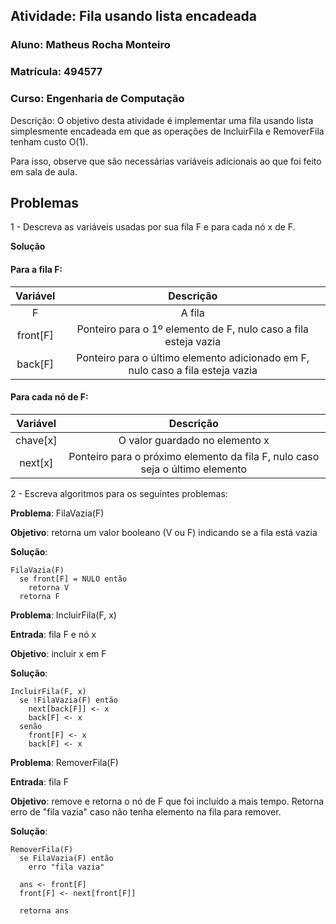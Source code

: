 ## Atividade: Fila usando lista encadeada
### Aluno: Matheus Rocha Monteiro
### Matrícula: 494577
### Curso: Engenharia de Computação 

Descrição: O objetivo desta atividade é implementar uma fila usando lista simplesmente encadeada em que as operações de IncluirFila e RemoverFila tenham custo O(1).

Para isso, observe que são necessárias variáveis adicionais ao que foi feito em sala de aula.

## Problemas

1 - Descreva as variáveis usadas por sua fila F e para cada nó x de F.

**Solução**

#### Para a fila F:

| Variável |                                    Descrição                                   |
|:--------:|:------------------------------------------------------------------------------:|
|     F    |                                     A fila                                     |
| front[F] |         Ponteiro para o 1º elemento de F, nulo caso a fila esteja vazia        |
|  back[F] | Ponteiro para o último elemento adicionado em F, nulo caso a fila esteja vazia |

#### Para cada nó de F:
| Variável |                                Descrição                                |
|:--------:|:-----------------------------------------------------------------------:|
|     chave[x]    |                       O valor guardado no elemento x                     |
|  next[x] | Ponteiro para o próximo elemento da fila F, nulo caso seja o último elemento |

2 - Escreva algoritmos para os seguintes problemas:

  **Problema**: FilaVazia(F)

  **Objetivo**: retorna um valor booleano (V ou F) indicando se a fila está vazia

  **Solução**:
  ```
  FilaVazia(F)
    se front[F] = NULO então
      retorna V
    retorna F

  ```

  **Problema**: IncluirFila(F, x)

  **Entrada**: fila F e nó x

  **Objetivo**: incluir x em F

  **Solução**:
  ```
  IncluirFila(F, x)
    se !FilaVazia(F) então
      next[back[F]] <- x
      back[F] <- x
    senão
      front[F] <- x
      back[F] <- x

  ```

  **Problema**: RemoverFila(F)

  **Entrada**: fila F
  
  **Objetivo**: remove e retorna o nó de F que foi incluído a mais tempo. Retorna erro de "fila vazia" caso não tenha elemento na fila para remover.

  **Solução**:
  ```
  RemoverFila(F)
    se FilaVazia(F) então
      erro "fila vazia"
    
    ans <- front[F]
    front[F] <- next[front[F]]

    retorna ans
  ```